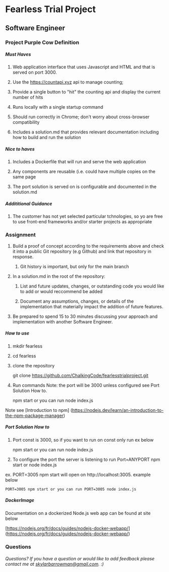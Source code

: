 # Fearless Trial Project 
## Software Engineer

### Project Purple Cow Definition 

##### Must Haves 

1. Web application interface that uses Javascript and HTML and that is served on port 3000. 

2. Use the https://countapi.xyz api to manage counting;

3. Provide a single button to "hit" the counting api and display the current number of hits 

4. Runs locally with a single startup command 

5. Should run correctly in Chrome; don't worry about cross-browser compatibility

6. Includes a solution.md that provides relevant documentation including how to build and run the solution

##### Nice to haves 

1. Includes a Dockerfile that will run and serve the web application

2. Any components are reusable (i.e. could have multiple copies on the same page

3. The port solution is served on is configurable and documented in the solution.md

##### Addititional Guidance 

1. The customer has not yet selected particular tchnologies, so yo are free to use front-end frameworks and/or starter projects as appropriate

### Assignment 

1. Build a proof of concept according to the requirements above and check it into a public Git repository (e.g Github) and link that repository in response.

	1. Git history is important, but only for the main branch 

2. In a solution.md in the root of the repository:

	1. List and future updates, changes, or outstanding code you would like to add or would reccommend be added

	2. Document any assumptions, changes, or details of the implementation that materially impact the addition of future features. 

3. Be prepared to spend 15 to 30 minutes discussing your approach and implementation with another Software Engineer. 

##### How to use 

1. mkdir fearless

2. cd fearless

3. clone the repository 

	git clone https://github.com/ChalkingCode/fearlesstrialproject.git

4. Run commands Note: the port will be 3000 unless configured see Port Solution How to. 

	npm start or you can run node index.js 

Note see [Introduction to npm] (https://nodejs.dev/learn/an-introduction-to-the-npm-package-manager)

##### Port Solution How to 

1. Port const is 3000, so if you want to run on const only run ex below 

	npm start or you can run node index.js

2. To configure the port the server is listening to run Port=ANYPORT npm start or node index.js 

ex. PORT=3005 npm start will open on http://localhost:3005. example below 

	PORT=3005 npm start or you can run PORT=3005 node index.js 

##### DockerImage 

Documentation on a dockerized Node.js web app can be found at site below

[https://nodejs.org/fr/docs/guides/nodejs-docker-webapp/] (https://nodejs.org/fr/docs/guides/nodejs-docker-webapp/)

### Questions

###### Questions? If you have a question or would like to add feedback please contact me at skylarbarrowman@gmail.com. :) 
